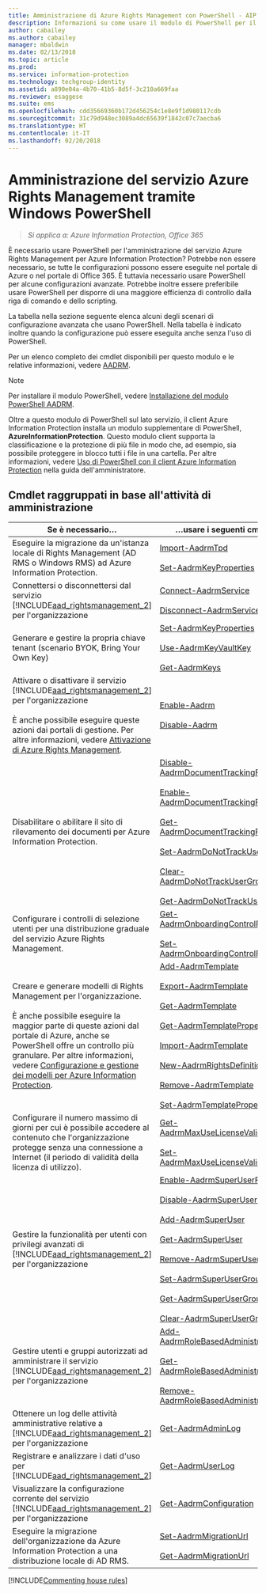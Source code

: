 ```yaml
---
title: Amministrazione di Azure Rights Management con PowerShell - AIP
description: Informazioni su come usare il modulo di PowerShell per il servizio Azure Rights Management (AADRM) per Azure Information Protection al fine di amministrare tale servizio per l'organizzazione.
author: cabailey
ms.author: cabailey
manager: mbaldwin
ms.date: 02/13/2018
ms.topic: article
ms.prod: 
ms.service: information-protection
ms.technology: techgroup-identity
ms.assetid: a890e04a-4b70-41b5-8d5f-3c210a669faa
ms.reviewer: esaggese
ms.suite: ems
ms.openlocfilehash: cdd35669360b172d456254c1e8e9f1d980117cdb
ms.sourcegitcommit: 31c79d948ec3089a4dc65639f1842c07c7aecba6
ms.translationtype: HT
ms.contentlocale: it-IT
ms.lasthandoff: 02/20/2018
---
```

# <a name="administering-the-azure-rights-management-service-by-using-windows-powershell"></a>Amministrazione del servizio Azure Rights Management tramite Windows PowerShell

>*Si applica a: Azure Information Protection, Office 365*

È necessario usare PowerShell per l'amministrazione del servizio Azure Rights Management per Azure Information Protection? Potrebbe non essere necessario, se tutte le configurazioni possono essere eseguite nel portale di Azure o nel portale di Office 365. È tuttavia necessario usare PowerShell per alcune configurazioni avanzate. Potrebbe inoltre essere preferibile usare PowerShell per disporre di una maggiore efficienza di controllo dalla riga di comando e dello scripting.

La tabella nella sezione seguente elenca alcuni degli scenari di configurazione avanzata che usano PowerShell. Nella tabella è indicato inoltre quando la configurazione può essere eseguita anche senza l'uso di PowerShell.

Per un elenco completo dei cmdlet disponibili per questo modulo e le relative informazioni, vedere [AADRM](/powershell/module/aadrm/?view=azureipps#aadrm).

> [!NOTE]
> Per installare il modulo PowerShell, vedere [Installazione del modulo PowerShell AADRM](install-powershell.md).

Oltre a questo modulo di PowerShell sul lato servizio, il client Azure Information Protection installa un modulo supplementare di PowerShell, **AzureInformationProtection**. Questo modulo client supporta la classificazione e la protezione di più file in modo che, ad esempio, sia possibile proteggere in blocco tutti i file in una cartella. Per altre informazioni, vedere [Uso di PowerShell con il client Azure Information Protection](../rms-client/client-admin-guide-powershell.md) nella guida dell'amministratore.

## <a name="cmdlets-grouped-by-administration-task"></a>Cmdlet raggruppati in base all'attività di amministrazione

|Se è necessario…|…usare i seguenti cmdlet|
|-------------------|------------------------------|
|Eseguire la migrazione da un'istanza locale di Rights Management (AD RMS o Windows RMS) ad Azure Information Protection.|[Import-AadrmTpd](/powershell/aadrm/vlatest/import-aadrmtpd)<br /><br />[Set-AadrmKeyProperties](/powershell/module/aadrm/set-aadrmkeyproperties)|
|Connettersi o disconnettersi dal servizio [!INCLUDE[aad_rightsmanagement_2](../includes/aad_rightsmanagement_2_md.md)] per l'organizzazione|[Connect-AadrmService](/powershell/aadrm/vlatest/connect-aadrmservice)<br /><br />[Disconnect-AadrmService](/powershell/aadrm/vlatest/disconnect-aadrmservice)|
|Generare e gestire la propria chiave tenant (scenario BYOK, Bring Your Own Key)|[Set-AadrmKeyProperties](/powershell/module/aadrm/set-aadrmkeyproperties)<br /><br />[Use-AadrmKeyVaultKey](/powershell/aadrm/vlatest/use-aadrmkeyvaultkey)<br /><br />[Get-AadrmKeys](/powershell/aadrm/vlatest/get-aadrmkeys)|
|Attivare o disattivare il servizio [!INCLUDE[aad_rightsmanagement_2](../includes/aad_rightsmanagement_2_md.md)] per l'organizzazione<br /><br />È anche possibile eseguire queste azioni dai portali di gestione. Per altre informazioni, vedere [Attivazione di Azure Rights Management](activate-service.md).|[Enable-Aadrm](/powershell/aadrm/vlatest/enable-aadrm)<br /><br />[Disable-Aadrm](/powershell/aadrm/vlatest/disable-aadrm)|
|Disabilitare o abilitare il sito di rilevamento dei documenti per Azure Information Protection.|[Disable-AadrmDocumentTrackingFeature](/powershell/aadrm/vlatest/disable-aadrmdocumenttrackingfeature)<br /><br />[Enable-AadrmDocumentTrackingFeature](/powershell/aadrm/vlatest/enable-aadrmdocumenttrackingfeature)<br /><br />[Get-AadrmDocumentTrackingFeature](/powershell/aadrm/vlatest/get-aadrmdocumenttrackingfeature)<br /><br />[Set-AadrmDoNotTrackUserGroup](/powershell/module/aadrm/set-aadrmdonottrackusergroup)<br /><br />[Clear-AadrmDoNotTrackUserGroup](/powershell/module/aadrm/Clear-AadrmDoNotTrackUserGroup)<br /><br />[Get-AadrmDoNotTrackUserGroup](/powershell/module/aadrm/get-AadrmDoNotTrackUserGroup)|
|Configurare i controlli di selezione utenti per una distribuzione graduale del servizio Azure Rights Management.|[Get-AadrmOnboardingControlPolicy](/powershell/aadrm/vlatest/get-aadrmonboardingcontrolpolicy)<br /><br />[Set-AadrmOnboardingControlPolicy](/powershell/aadrm/vlatest/set-aadrmonboardingcontrolpolicy)|
|Creare e generare modelli di Rights Management per l'organizzazione.<br /><br />È anche possibile eseguire la maggior parte di queste azioni dal portale di Azure, anche se PowerShell offre un controllo più granulare. Per altre informazioni, vedere [Configurazione e gestione dei modelli per Azure Information Protection](configure-policy-templates.md).|[Add-AadrmTemplate](/powershell/aadrm/vlatest/add-aadrmtemplate)<br /><br />[Export-AadrmTemplate](/powershell/aadrm/vlatest/export-aadrmtemplate)<br /><br />[Get-AadrmTemplate](/powershell/aadrm/vlatest/get-aadrmtemplate)<br /><br />[Get-AadrmTemplateProperty](/powershell/aadrm/vlatest/get-aadrmtemplateproperty)<br /><br />[Import-AadrmTemplate](/powershell/aadrm/vlatest/import-aadrmtemplate)<br /><br />[New-AadrmRightsDefinition](/powershell/aadrm/vlatest/new-aadrmrightsdefinition)<br /><br />[Remove-AadrmTemplate](/powershell/aadrm/vlatest/remove-aadrmtemplate)<br /><br />[Set-AadrmTemplateProperty](/powershell/aadrm/vlatest/set-aadrmtemplateproperty)|
|Configurare il numero massimo di giorni per cui è possibile accedere al contenuto che l'organizzazione protegge senza una connessione a Internet (il periodo di validità della licenza di utilizzo).|[Get-AadrmMaxUseLicenseValidityTime](/powershell/aadrm/vlatest/get-aadrmmaxuselicensevaliditytime)<br /><br />[Set-AadrmMaxUseLicenseValidityTime](/powershell/aadrm/vlatest/set-aadrmmaxuselicensevaliditytime)|
|Gestire la funzionalità per utenti con privilegi avanzati di [!INCLUDE[aad_rightsmanagement_2](../includes/aad_rightsmanagement_2_md.md)] per l'organizzazione|[Enable-AadrmSuperUserFeature](/powershell/aadrm/vlatest/enable-aadrmsuperuserfeature)<br /><br />[Disable-AadrmSuperUserFeature](/powershell/aadrm/vlatest/disable-aadrmsuperuserfeature)<br /><br />[Add-AadrmSuperUser](/powershell/aadrm/vlatest/add-aadrmsuperuser)<br /><br />[Get-AadrmSuperUser](/powershell/aadrm/vlatest/get-aadrmsuperuser)<br /><br />[Remove-AadrmSuperUser](/powershell/aadrm/vlatest/remove-aadrmsuperuser)<br /><br />[Set-AadrmSuperUserGroup](/powershell/aadrm/vlatest/set-aadrmsuperusergroup)<br /><br />[Get-AadrmSuperUserGroup](/powershell/aadrm/vlatest/get-aadrmsuperusergroup)<br /><br />[Clear-AadrmSuperUserGroup](/powershell/aadrm/vlatest/clear-aadrmsuperusergroup)|
|Gestire utenti e gruppi autorizzati ad amministrare il servizio [!INCLUDE[aad_rightsmanagement_2](../includes/aad_rightsmanagement_2_md.md)] per l'organizzazione|[Add-AadrmRoleBasedAdministrator](/powershell/aadrm/vlatest/add-aadrmrolebasedadministrator)<br /><br />[Get-AadrmRoleBasedAdministrator](/powershell/aadrm/vlatest/get-aadrmrolebasedadministrator)<br /><br />[Remove-AadrmRoleBasedAdministrator](/powershell/aadrm/vlatest/remove-aadrmrolebasedadministrator)|
|Ottenere un log delle attività amministrative relative a [!INCLUDE[aad_rightsmanagement_2](../includes/aad_rightsmanagement_2_md.md)] per l'organizzazione|[Get-AadrmAdminLog](https://msdn.microsoft.com/library/azure/dn629430.aspx)|
|Registrare e analizzare i dati d'uso per [!INCLUDE[aad_rightsmanagement_2](../includes/aad_rightsmanagement_2_md.md)]|[Get-AadrmUserLog](/powershell/aadrm/vlatest/get-aadrmuserlog)|
|Visualizzare la configurazione corrente del servizio [!INCLUDE[aad_rightsmanagement_2](../includes/aad_rightsmanagement_2_md.md)] per l'organizzazione|[Get-AadrmConfiguration](/powershell/aadrm/vlatest/get-aadrmconfiguration)|
|Eseguire la migrazione dell'organizzazione da Azure Information Protection a una distribuzione locale di AD RMS.|[Set-AadrmMigrationUrl](/powershell/aadrm/vlatest/set-aadrmmigrationurl)<br /><br />[Get-AadrmMigrationUrl](/powershell/aadrm/vlatest/get-aadrmmigrationurl)|

[!INCLUDE[Commenting house rules](../includes/houserules.md)]
